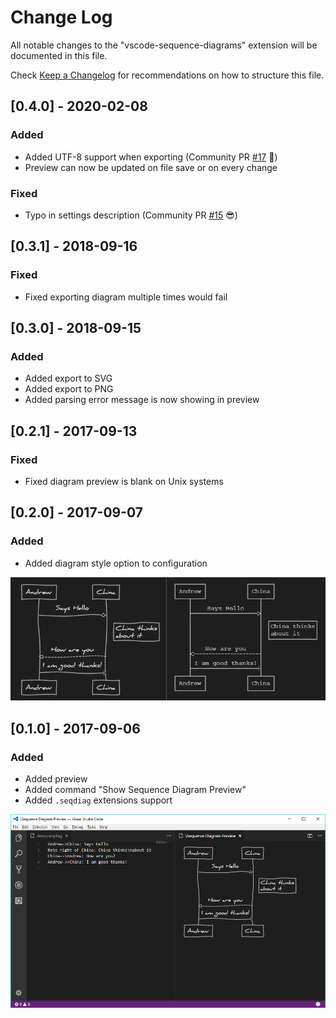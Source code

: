 # Change Log

All notable changes to the "vscode-sequence-diagrams" extension will be documented in this file.

Check [Keep a Changelog](http://keepachangelog.com/) for recommendations on how to structure this file.

## [0.4.0] - 2020-02-08

### Added

- Added UTF-8 support when exporting (Community PR [#17](https://github.com/AleksandarDev/vscode-sequence-diagrams/pull/17) 🚀)
- Preview can now be updated on file save or on every change

### Fixed

- Typo in settings description (Community PR [#15](https://github.com/AleksandarDev/vscode-sequence-diagrams/pull/15) 😎)

## [0.3.1] - 2018-09-16

### Fixed

- Fixed exporting diagram multiple times would fail

## [0.3.0] - 2018-09-15

### Added

- Added export to SVG
- Added export to PNG
- Added parsing error message is now showing in preview

## [0.2.1] - 2017-09-13

### Fixed

- Fixed diagram preview is blank on Unix systems

## [0.2.0] - 2017-09-07

### Added

- Added diagram style option to configuration

![v0.2.0 Perview Screenshot](images/Demo0.2.0.png)

## [0.1.0] - 2017-09-06

### Added

- Added preview
- Added command "Show Sequence Diagram Preview"
- Added `.seqdiag` extensions support

![v0.1.0 Preview Screenshot](images/Demo0.1.0.png)
